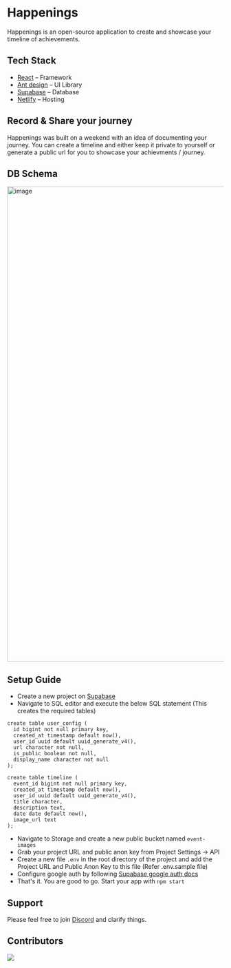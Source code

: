 # Happenings
Happenings is an open-source application to create and showcase your timeline of achievements.

## Tech Stack
- [React](https://reactjs.org/) – Framework
- [Ant design](https://ant.design/) – UI Library
- [Supabase](https://supabase.com/) – Database
- [Netlify](https://www.netlify.com/) – Hosting

## Record & Share your journey

Happenings was built on a weekend with an idea of documenting your journey.
You can create a timeline and either keep it private to yourself or generate a public url for you to showcase your achievments / journey.

## DB Schema
<img width="1104" alt="image" src="https://user-images.githubusercontent.com/47049152/219935049-d5200630-b1a2-4092-974e-5d9b5fce4506.png">

## Setup Guide

- Create a new project on [Supabase](https://supabase.com/)
- Navigate to SQL editor and execute the below SQL statement (This creates the required tables)
```
create table user_config (
  id bigint not null primary key,
  created_at timestamp default now(),
  user_id uuid default uuid_generate_v4(),
  url character not null,
  is_public boolean not null,
  display_name character not null
);

create table timeline (
  event_id bigint not null primary key,
  created_at timestamp default now(),
  user_id uuid default uuid_generate_v4(),
  title character,
  description text,
  date date default now(),
  image_url text
);

```

- Navigate to Storage and create a new public bucket named ```event-images```
- Grab your project URL and public anon key from Project Settings -> API 
- Create a new file ```.env``` in the root directory of the project and add the Project URL and Public Anon Key to this file (Refer .env.sample file)
- Configure google auth by following [Supabase google auth docs](https://supabase.com/docs/guides/auth/social-login/auth-google)
- That's it. You are good to go. Start your app with ```npm start```

## Support
Please feel free to join [Discord](https://discord.gg/NMyFEDre) and clarify things.

## Contributors

<a href = "https://github.com/s-ashwin/happenings/graphs/contributors">
  <img src = "https://contrib.rocks/image?repo=s-ashwin/happenings"/>
</a>
